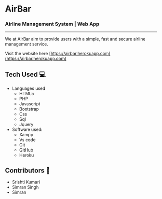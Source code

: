 # AirBar

### Airline Management System | Web App

---

We at AirBar aim to provide users with a simple, fast and secure airline management service.

Visit the website here [https://airbar.herokuapp.com](https://airbar.herokuapp.com)

## Tech Used 💻

* Languages used
  * HTML5
  * PHP
  * Javascript
  * Bootstrap
  * Css
  * Sql
  * Jquery
* Software used:
  * Xampp
  * Vs code
  * Git
  * GitHub
  * Heroku

## Contributors 🎉️

* Srishti Kumari
* Simran Singh
* Simran
